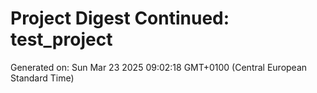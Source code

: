 # Project Digest Continued: test_project
Generated on: Sun Mar 23 2025 09:02:18 GMT+0100 (Central European Standard Time)

